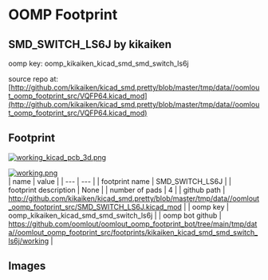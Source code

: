 # OOMP Footprint  
## SMD_SWITCH_LS6J  by kikaiken  
  
oomp key: oomp_kikaiken_kicad_smd_smd_switch_ls6j  
  
source repo at: [http://github.com/kikaiken/kicad_smd.pretty/blob/master/tmp/data//oomlout_oomp_footprint_src/VQFP64.kicad_mod](http://github.com/kikaiken/kicad_smd.pretty/blob/master/tmp/data//oomlout_oomp_footprint_src/VQFP64.kicad_mod)  
## Footprint  
  
[![working_kicad_pcb_3d.png](working_kicad_pcb_3d_600.png)](working_kicad_pcb_3d.png)  
  
[![working.png](working_600.png)](working.png)  
| name | value | 
| --- | --- | 
| footprint name | SMD_SWITCH_LS6J | 
| footprint description | None | 
| number of pads | 4 | 
| github path | http://github.com/kikaiken/kicad_smd.pretty/blob/master/tmp/data//oomlout_oomp_footprint_src/SMD_SWITCH_LS6J.kicad_mod | 
| oomp key | oomp_kikaiken_kicad_smd_smd_switch_ls6j | 
| oomp bot github | https://github.com/oomlout/oomlout_oomp_footprint_bot/tree/main/tmp/data//oomlout_oomp_footprint_src/footprints/kikaiken_kicad_smd_smd_switch_ls6j/working | 
## Images  
